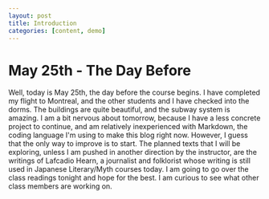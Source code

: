 ```yaml
---
layout: post
title: Introduction
categories: [content, demo]
---
```


# May 25th - The Day Before

Well, today is May 25th, the day before the course begins. I have completed my flight to Montreal, and the other students and I have checked into the dorms. The buildings are quite beautiful, and the subway system is amazing. I am a bit nervous about tomorrow, because I have a less concrete project to continue, and am relatively inexperienced with Markdown, the coding language I'm using to make this blog right now. However, I guess that the only way to improve is to start. The planned texts that I will be exploring, unless I am pushed in another direction by the instructor, are the writings of Lafcadio Hearn, a journalist and folklorist whose writing is still used in Japanese Literary/Myth courses today. I am going to go over the class readings tonight and hope for the best. I am curious to see what other class members are working on.
